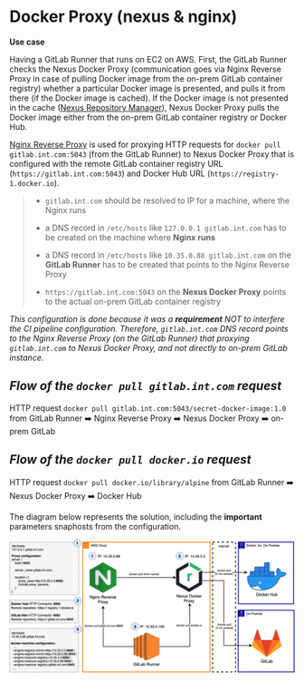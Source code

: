 # Docker Proxy (nexus & nginx)

**Use case**

Having a GitLab Runner that runs on EC2 on AWS. First, the GitLab Runner checks the Nexus Docker Proxy (communication goes via Nginx Reverse Proxy in case of pulling Docker image from the on-prem GitLab container registry) whether a particular Docker image is presented, and pulls it from there (if the Docker image is cached). If the Docker image is not presented in the cache ([Nexus Repository Manager](https://help.sonatype.com/repomanager3/nexus-repository-administration/formats/docker-registry/proxy-repository-for-docker)), Nexus Docker Proxy pulls the Docker image either from the on-prem GitLab container registry or Docker Hub.

[Nginx Reverse Proxy](https://docs.nginx.com/nginx/admin-guide/web-server/reverse-proxy/) is used for proxying HTTP requests for `docker pull gitlab.int.com:5043` (from the GitLab Runner) to Nexus Docker Proxy that is configured with the remote GitLab container registry URL (`https://gitlab.int.com:5043`) and Docker Hub URL (`https://registry-1.docker.io`).

> - `gitlab.int.com` should be resolved to IP for a machine, where the Nginx runs
>
> - a DNS record in `/etc/hosts` like `127.0.0.1 gitlab.int.com` has to be created on the machine where **Nginx runs**
>
> - a DNS record in `/etc/hosts` like `10.35.0.88 gitlab.int.com` on the **GitLab Runner** has to be created that points to the Nginx Reverse Proxy
>
> - `https://gitlab.int.com:5043` on the **Nexus Docker Proxy** points to the actual on-prem GitLab container registry

_This configuration is done because it was a **requirement** NOT to interfere the CI pipeline configuration. Therefore, `gitlab.int.com` DNS record points to the Nginx Reverse Proxy (on the GitLab Runner) that proxying `gitlab.int.com` to Nexus Docker Proxy, and not directly to on-prem GitLab instance._


## _Flow of the `docker pull gitlab.int.com` request_

HTTP request `docker pull gitlab.int.com:5043/secret-docker-image:1.0` from GitLab Runner ➡️ Nginx Reverse Proxy ➡️ Nexus Docker Proxy ➡️ on-prem GitLab

## _Flow of the `docker pull docker.io` request_

HTTP request `docker pull docker.io/library/alpine` from GitLab Runner ➡️ Nexus Docker Proxy ➡️ Docker Hub

The diagram below represents the solution, including the **important** parameters snaphosts from the configuration.

![nexus-nginx-proxy](/devops/docker/diagrams/nexus-and-nginx.png)

